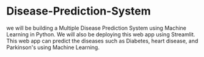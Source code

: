 # Disease-Prediction-System
 we will be building a Multiple Disease Prediction System using Machine Learning in Python. We will also be deploying this web app using Streamlit. This web app can predict the diseases such as Diabetes, heart disease, and Parkinson's using Machine Learning.
